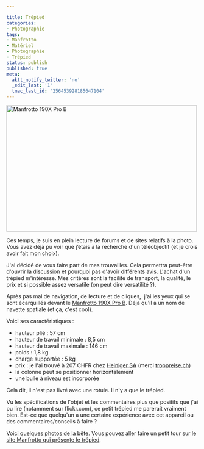 ```yaml
---

title: Trépied
categories:
- Photographie
tags:
- Manfrotto
- Matériel
- Photographie
- Trépied
status: publish
published: true
meta:
  aktt_notify_twitter: 'no'
  _edit_last: '1'
  tmac_last_id: '256453928185647104'
---
```

<img class="alignnone size-medium wp-image-1254" title="Manfrotto 190X Pro B" src="https://dlgjp9x71cipk.cloudfront.net/2009/06/2269969248_0c409615cc_o-500x332.jpg" alt="Manfrotto 190X Pro B" width="500" height="332" />

Ces temps, je suis en plein lecture de forums et de sites relatifs à la photo. Vous avez déjà pu voir que j’étais à la recherche d'un téléobjectif (et je crois avoir fait mon choix).

J'ai décidé de vous faire part de mes trouvailles. Cela permettra peut-être d'ouvrir la discussion et pourquoi pas d'avoir différents avis. L'achat d'un trépied m'intéresse. Mes critères sont la facilité de transport, la qualité, le prix et si possible assez versatile (on peut dire versatilité ?).

<!--more-->

Après pas mal de navigation, de lecture et de cliques,  j'ai les yeux qui se sont écarquillés devant le <a title="Lien vers sa fiche technique sur le site Manfrotto" href="https://www.manfrotto.com/Jahia/site/manfrotto/cache/off/pid/13145?livid=68|69&amp;idx=71">Manfrotto 190X Pro B</a>. Déjà qu'il a un nom de navette spatiale (et ça, c'est cool).

Voici ses caractéristiques :
<ul>
	<li>hauteur plié : 57 cm</li>
	<li>hauteur de travail minimale : 8,5 cm</li>
	<li>hauteur de travail maximale : 146 cm</li>
	<li>poids : 1,8 kg</li>
	<li>charge supportée : 5 kg</li>
	<li>prix : je l'ai trouvé à 207 CHFR chez <a title="La site de Heiniger" href="https://www.heinigerag.ch">Heiniger SA</a> (merci <a href="https://www.toppreise.ch">troppreise.ch</a>)</li>
	<li>la colonne peut se positionner horizontalement</li>
	<li>une bulle à niveau est incorporée</li>
</ul>
Cela dit, il n'est pas livré avec une rotule. Il n'y a que le trépied.

Vu les spécifications de l'objet et les commentaires plus que positifs que j'ai pu lire (notamment sur flickr.com), ce petit trépied me parerait vraiment bien. Est-ce que quelqu'un a une certaine expérience avec cet appareil ou des commentaires/conseils à faire ?

<span><a href="https://www.flickr.com/search/?w=all&amp;q=190X+manfrotto&amp;m=text">Voici quelques photos de la bête</a></span><span>. Vous pouvez aller faire un petit tour sur <a href="https://x.manfrotto.com/"><span>le site Manfrotto qui présente le trépied</span></a>.</span>
